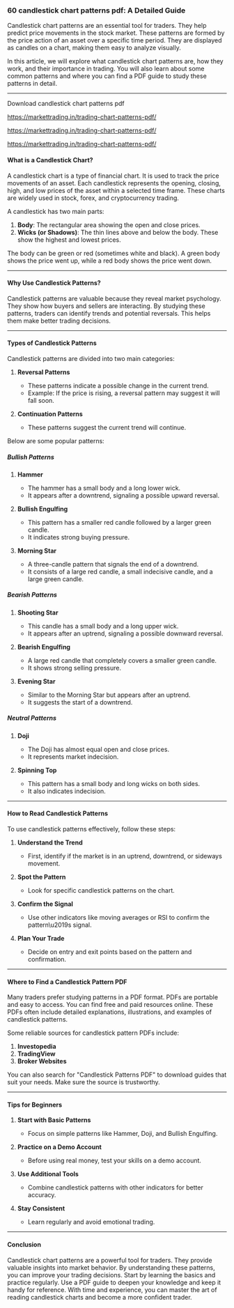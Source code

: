 ### 60 candlestick chart patterns pdf: A Detailed Guide

Candlestick chart patterns are an essential tool for traders. They help predict price movements in the stock market. These patterns are formed by the price action of an asset over a specific time period. They are displayed as candles on a chart, making them easy to analyze visually.

In this article, we will explore what candlestick chart patterns are, how they work, and their importance in trading. You will also learn about some common patterns and where you can find a PDF guide to study these patterns in detail.

---
Download candlestick chart patterns pdf​

https://markettrading.in/trading-chart-patterns-pdf/

https://markettrading.in/trading-chart-patterns-pdf/

https://markettrading.in/trading-chart-patterns-pdf/

#### What is a Candlestick Chart?

A candlestick chart is a type of financial chart. It is used to track the price movements of an asset. Each candlestick represents the opening, closing, high, and low prices of the asset within a selected time frame. These charts are widely used in stock, forex, and cryptocurrency trading.

A candlestick has two main parts:

1. **Body**: The rectangular area showing the open and close prices.
2. **Wicks (or Shadows)**: The thin lines above and below the body. These show the highest and lowest prices.

The body can be green or red (sometimes white and black). A green body shows the price went up, while a red body shows the price went down.

---

#### Why Use Candlestick Patterns?

Candlestick patterns are valuable because they reveal market psychology. They show how buyers and sellers are interacting. By studying these patterns, traders can identify trends and potential reversals. This helps them make better trading decisions.

---

#### Types of Candlestick Patterns

Candlestick patterns are divided into two main categories:

1. **Reversal Patterns**
   - These patterns indicate a possible change in the current trend.
   - Example: If the price is rising, a reversal pattern may suggest it will fall soon.

2. **Continuation Patterns**
   - These patterns suggest the current trend will continue.

Below are some popular patterns:

##### Bullish Patterns

1. **Hammer**
   - The hammer has a small body and a long lower wick.
   - It appears after a downtrend, signaling a possible upward reversal.

2. **Bullish Engulfing**
   - This pattern has a smaller red candle followed by a larger green candle.
   - It indicates strong buying pressure.

3. **Morning Star**
   - A three-candle pattern that signals the end of a downtrend.
   - It consists of a large red candle, a small indecisive candle, and a large green candle.

##### Bearish Patterns

1. **Shooting Star**
   - This candle has a small body and a long upper wick.
   - It appears after an uptrend, signaling a possible downward reversal.

2. **Bearish Engulfing**
   - A large red candle that completely covers a smaller green candle.
   - It shows strong selling pressure.

3. **Evening Star**
   - Similar to the Morning Star but appears after an uptrend.
   - It suggests the start of a downtrend.

##### Neutral Patterns

1. **Doji**
   - The Doji has almost equal open and close prices.
   - It represents market indecision.

2. **Spinning Top**
   - This pattern has a small body and long wicks on both sides.
   - It also indicates indecision.

---

#### How to Read Candlestick Patterns

To use candlestick patterns effectively, follow these steps:

1. **Understand the Trend**
   - First, identify if the market is in an uptrend, downtrend, or sideways movement.

2. **Spot the Pattern**
   - Look for specific candlestick patterns on the chart.

3. **Confirm the Signal**
   - Use other indicators like moving averages or RSI to confirm the pattern\u2019s signal.

4. **Plan Your Trade**
   - Decide on entry and exit points based on the pattern and confirmation.

---

#### Where to Find a Candlestick Pattern PDF

Many traders prefer studying patterns in a PDF format. PDFs are portable and easy to access. You can find free and paid resources online. These PDFs often include detailed explanations, illustrations, and examples of candlestick patterns.

Some reliable sources for candlestick pattern PDFs include:

1. **Investopedia**
2. **TradingView**
3. **Broker Websites**

You can also search for \"Candlestick Patterns PDF\" to download guides that suit your needs. Make sure the source is trustworthy.

---

#### Tips for Beginners

1. **Start with Basic Patterns**
   - Focus on simple patterns like Hammer, Doji, and Bullish Engulfing.

2. **Practice on a Demo Account**
   - Before using real money, test your skills on a demo account.

3. **Use Additional Tools**
   - Combine candlestick patterns with other indicators for better accuracy.

4. **Stay Consistent**
   - Learn regularly and avoid emotional trading.

---

#### Conclusion

Candlestick chart patterns are a powerful tool for traders. They provide valuable insights into market behavior. By understanding these patterns, you can improve your trading decisions. Start by learning the basics and practice regularly. Use a PDF guide to deepen your knowledge and keep it handy for reference. With time and experience, you can master the art of reading candlestick charts and become a more confident trader.
